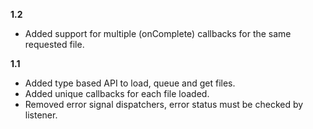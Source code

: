 
**1.2**
* Added support for multiple (onComplete) callbacks for the same requested file.

**1.1**
* Added type based API to load, queue and get files.
* Added unique callbacks for each file loaded.
* Removed error signal dispatchers, error status must be checked by listener.